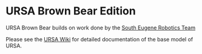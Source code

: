 # URSA Brown Bear Edition
URSA Brown Bear builds on work done by the [South Eugene Robotics Team](https://github.com/SouthEugeneRoboticsTeam/ursa)

Please see the [URSA Wiki](https://github.com/SouthEugeneRoboticsTeam/ursa/wiki) for detailed documentation of the base model of URSA.
